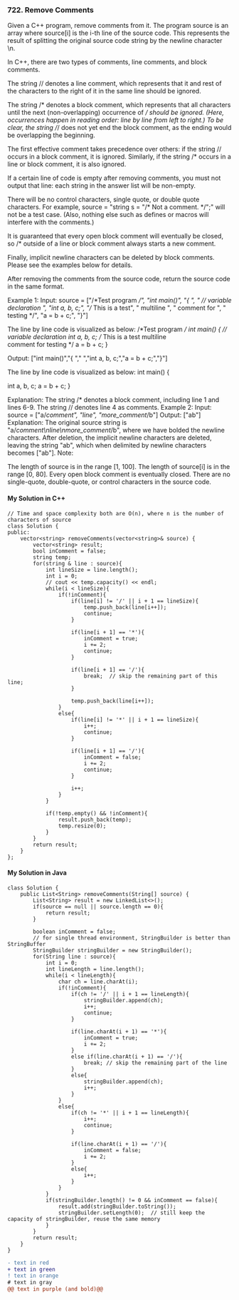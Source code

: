 ### 722. Remove Comments

Given a C++ program, remove comments from it. The program source is an array where source[i] is the i-th line of the source code. This represents the result of 
splitting the original source code string by the newline character \n.

In C++, there are two types of comments, line comments, and block comments.

The string // denotes a line comment, which represents that it and rest of the characters to the right of it in the same line should be ignored.

The string /* denotes a block comment, which represents that all characters until the next (non-overlapping) occurrence of */ should be ignored. (Here, occurrences 
happen in reading order: line by line from left to right.) To be clear, the string /*/ does not yet end the block comment, as the ending would be overlapping the 
beginning.

The first effective comment takes precedence over others: if the string // occurs in a block comment, it is ignored. Similarly, if the string /* occurs in a line or 
block comment, it is also ignored.

If a certain line of code is empty after removing comments, you must not output that line: each string in the answer list will be non-empty.

There will be no control characters, single quote, or double quote characters. For example, source = "string s = "/* Not a comment. */";" will not be a test case. 
(Also, nothing else such as defines or macros will interfere with the comments.)

It is guaranteed that every open block comment will eventually be closed, so /* outside of a line or block comment always starts a new comment.

Finally, implicit newline characters can be deleted by block comments. Please see the examples below for details.

After removing the comments from the source code, return the source code in the same format.

Example 1:
Input: 
source = ["/*Test program */", "int main()", "{ ", "  // variable declaration ", "int a, b, c;", "/* This is a test", "   multiline  ", "   comment for ", "   
testing */", "a = b + c;", "}"]

The line by line code is visualized as below:
/*Test program */
int main()
{ 
  // variable declaration 
int a, b, c;
/* This is a test
   multiline  
   comment for 
   testing */
a = b + c;
}

Output: ["int main()","{ ","  ","int a, b, c;","a = b + c;","}"]

The line by line code is visualized as below:
int main()
{ 
  
int a, b, c;
a = b + c;
}

Explanation: 
The string /* denotes a block comment, including line 1 and lines 6-9. The string // denotes line 4 as comments.
Example 2:
Input: 
source = ["a/*comment", "line", "more_comment*/b"]
Output: ["ab"]
Explanation: The original source string is "a/*comment\nline\nmore_comment*/b", where we have bolded the newline characters.  After deletion, the implicit newline 
characters are deleted, leaving the string "ab", which when delimited by newline characters becomes ["ab"].
Note:

The length of source is in the range [1, 100].
The length of source[i] is in the range [0, 80].
Every open block comment is eventually closed.
There are no single-quote, double-quote, or control characters in the source code.







#### My Solution in C++
```
// Time and space complexity both are O(n), where n is the number of characters of source
class Solution {
public:
    vector<string> removeComments(vector<string>& source) {
        vector<string> result;
        bool inComment = false;
        string temp;
        for(string & line : source){
            int lineSize = line.length();
            int i = 0;
            // cout << temp.capacity() << endl;
            while(i < lineSize){
                if(!inComment){
                    if(line[i] != '/' || i + 1 == lineSize){
                        temp.push_back(line[i++]);
                        continue;
                    }
                    
                    if(line[i + 1] == '*'){
                        inComment = true;
                        i += 2;
                        continue;
                    }
                    
                    if(line[i + 1] == '/'){
                        break;  // skip the remaining part of this line;
                    }
                    
                    temp.push_back(line[i++]);
                }
                else{
                    if(line[i] != '*' || i + 1 == lineSize){
                        i++;
                        continue;
                    }
                    
                    if(line[i + 1] == '/'){
                        inComment = false;
                        i += 2;
                        continue;
                    }
                    
                    i++;
                }
            }
            
            if(!temp.empty() && !inComment){
                result.push_back(temp);
                temp.resize(0);
            }
        }
        return result;
    }
};
```






#### My Solution in Java
```
class Solution {
    public List<String> removeComments(String[] source) {
        List<String> result = new LinkedList<>();
        if(source == null || source.length == 0){
            return result;
        }
        
        boolean inComment = false;
        // for single thread environment, StringBuilder is better than StringBuffer 
        StringBuilder stringBuilder = new StringBuilder(); 
        for(String line : source){
            int i = 0;
            int lineLength = line.length();
            while(i < lineLength){
                char ch = line.charAt(i);
                if(!inComment){
                    if(ch != '/' || i + 1 == lineLength){
                        stringBuilder.append(ch);
                        i++;
                        continue;
                    }
                    
                    if(line.charAt(i + 1) == '*'){
                        inComment = true;
                        i += 2;
                    }
                    else if(line.charAt(i + 1) == '/'){
                        break; // skip the remaining part of the line
                    }
                    else{
                        stringBuilder.append(ch);
                        i++;
                    }
                }
                else{
                    if(ch != '*' || i + 1 == lineLength){
                        i++;
                        continue;
                    }
                    
                    if(line.charAt(i + 1) == '/'){
                        inComment = false;
                        i += 2;
                    }
                    else{
                        i++;
                    }
                }
            }
            if(stringBuilder.length() != 0 && inComment == false){
                result.add(stringBuilder.toString());
                stringBuilder.setLength(0);  // still keep the capacity of stringBuilder, reuse the same memory
            }
        }
        return result;
    }
}
```
```diff
- text in red
+ text in green
! text in orange
# text in gray
@@ text in purple (and bold)@@
```
